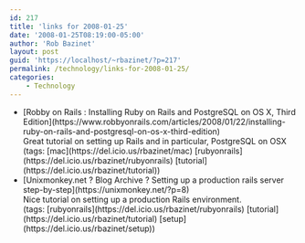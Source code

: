 ```yaml
---
id: 217
title: 'links for 2008-01-25'
date: '2008-01-25T08:19:00-05:00'
author: 'Rob Bazinet'
layout: post
guid: 'https://localhost/~rbazinet/?p=217'
permalink: /technology/links-for-2008-01-25/
categories:
    - Technology
---
```


- <div class="delicious-link">[Robby on Rails : Installing Ruby on Rails and PostgreSQL on OS X, Third Edition](https://www.robbyonrails.com/articles/2008/01/22/installing-ruby-on-rails-and-postgresql-on-os-x-third-edition)</div><div class="delicious-extended">Great tutorial on setting up Rails and in particular, PostgreSQL on OSX</div><div class="delicious-tags">(tags: [mac](https://del.icio.us/rbazinet/mac) [rubyonrails](https://del.icio.us/rbazinet/rubyonrails) [tutorial](https://del.icio.us/rbazinet/tutorial))</div>
- <div class="delicious-link">[Unixmonkey.net ? Blog Archive ? Setting up a production rails server step-by-step](https://unixmonkey.net/?p=8)</div><div class="delicious-extended">Nice tutorial on setting up a production Rails environment.</div><div class="delicious-tags">(tags: [rubyonrails](https://del.icio.us/rbazinet/rubyonrails) [tutorial](https://del.icio.us/rbazinet/tutorial) [setup](https://del.icio.us/rbazinet/setup))</div>
 